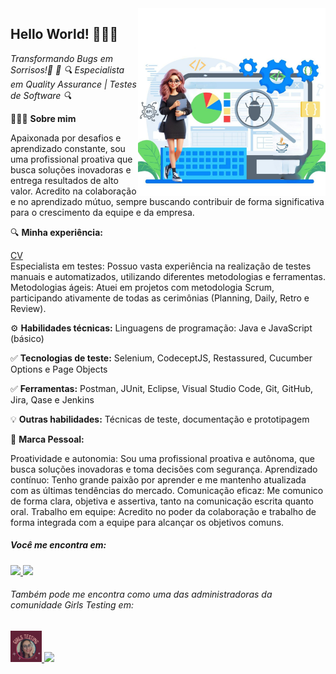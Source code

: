 <img align="right" src="https://github.com/Susana-Bergamo/Susana-Bergamo/blob/main/profile.pic.jpg" width="300"/>

## Hello World! 👩🏻‍💻
*Transformando Bugs em Sorrisos!🐞 🚀*
*🔍 Especialista em Quality Assurance | Testes de Software 🔍*


💁🏻‍♀️ **Sobre mim**

Apaixonada por desafios e aprendizado constante, sou uma profissional proativa que busca soluções inovadoras e entrega resultados de alto valor. Acredito na colaboração e no aprendizado mútuo, sempre buscando contribuir de forma significativa para o crescimento da equipe e da empresa.

🔍 **Minha experiência:**

  [CV](https://www.canva.com/design/DAF_274Vyew/bwVCUuu1Ca3bhOTWJ0O7-Q/view?utm_content=DAF_274Vyew&utm_campaign=designshare&utm_medium=link&utm_source=editor)  
 Especialista em testes: Possuo vasta experiência na realização de testes manuais e automatizados, utilizando diferentes metodologias e ferramentas.
 Metodologias ágeis: Atuei em projetos com metodologia Scrum, participando ativamente de todas as cerimônias (Planning, Daily, Retro e Review).

⚙ **Habilidades técnicas:** Linguagens de programação: Java e JavaScript (básico)

✅ **Tecnologias de teste:** Selenium, CodeceptJS, Restassured, Cucumber Options e Page Objects

✅ **Ferramentas:** Postman, JUnit, Eclipse, Visual Studio Code, Git, GitHub, Jira, Qase e Jenkins

💡 **Outras habilidades:** Técnicas de teste, documentação e prototipagem

🐞 **Marca Pessoal:**

  Proatividade e autonomia: Sou uma profissional proativa e autônoma, que busca soluções inovadoras e toma decisões com segurança.
  Aprendizado contínuo: Tenho grande paixão por aprender e me mantenho atualizada com as últimas tendências do mercado.
  Comunicação eficaz: Me comunico de forma clara, objetiva e assertiva, tanto na comunicação escrita quanto oral.
  Trabalho em equipe: Acredito no poder da colaboração e trabalho de forma integrada com a equipe para alcançar os objetivos comuns.

  ##### Você me encontra em:
  <a href="https://www.linkedin.com/in/susana-bergamo/">
    <img src="https://img.shields.io/badge/linkedin-%230077B5.svg?style=for-the-badge&logo=linkedin&logoColor=white" />
  </a>
   <a href="https://www.instagram.com/susana_bergamo/">
    <img src="https://img.shields.io/badge/Instagram-%23E4405F.svg?style=for-the-badge&logo=Instagram&logoColor=white" />
  </a>
   
###### Também pode me encontra como uma das administradoras da comunidade Girls Testing em:
<a href="https://www.instagram.com/girls.testing/">
   <img src="https://github.com/Susana-Bergamo/Susana-Bergamo/blob/main/Subcabe%C3%A7alho.jpg" width="50"/>
  </a>
 <a href="https://www.youtube.com/@GirlsTesting">
    <img src="https://img.shields.io/badge/YouTube-%23FF0000.svg?style=for-the-badge&logo=YouTube&logoColor=white" />
  </a>


